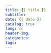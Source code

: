 ```yaml
---
title: {{ title }}
subtitle:
date: {{ date }}
catalog: true
lang: cn
header-img:
categories:
tags:
---
```

